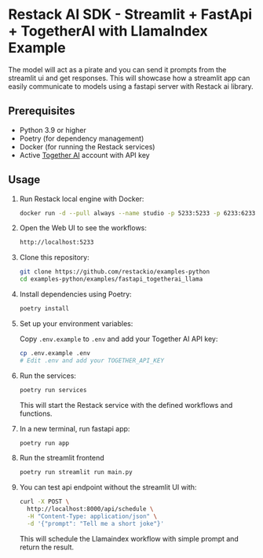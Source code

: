 # Restack AI SDK - Streamlit + FastApi + TogetherAI with LlamaIndex Example

The model will act as a pirate and you can send it prompts from the streamlit ui and get responses. This will showcase how a streamlit app can easily communicate to models using a fastapi server with Restack ai library.

## Prerequisites

- Python 3.9 or higher
- Poetry (for dependency management)
- Docker (for running the Restack services)
- Active [Together AI](https://together.ai) account with API key

## Usage

1. Run Restack local engine with Docker:

   ```bash
   docker run -d --pull always --name studio -p 5233:5233 -p 6233:6233 -p 7233:7233 ghcr.io/restackio/engine:main
   ```

2. Open the Web UI to see the workflows:

   ```bash
   http://localhost:5233
   ```

3. Clone this repository:

   ```bash
   git clone https://github.com/restackio/examples-python
   cd examples-python/examples/fastapi_togetherai_llama
   ```

4. Install dependencies using Poetry:

   ```bash
   poetry install
   ```

5. Set up your environment variables:

   Copy `.env.example` to `.env` and add your Together AI API key:

   ```bash
   cp .env.example .env
   # Edit .env and add your TOGETHER_API_KEY
   ```

6. Run the services:

   ```bash
   poetry run services
   ```

   This will start the Restack service with the defined workflows and functions.

7. In a new terminal, run fastapi app:

   ```bash
   poetry run app
   ```

8. Run the streamlit frontend

   ```bash
   poetry run streamlit run main.py
   ```

9. You can test api endpoint without the streamlit UI with:

   ```bash
   curl -X POST \
     http://localhost:8000/api/schedule \
     -H "Content-Type: application/json" \
     -d '{"prompt": "Tell me a short joke"}'
   ```

   This will schedule the Llamaindex workflow with simple prompt and return the result.
